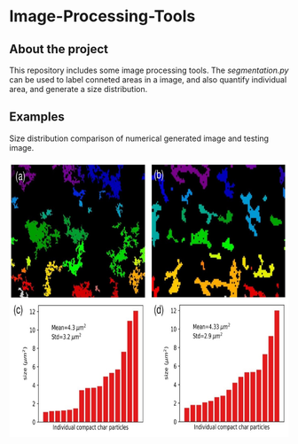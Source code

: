 # Image-Processing-Tools

## About the project

This repository includes some image processing tools. The *segmentation.py* can be used to label conneted areas in a image, and also quantify individual area, and generate a size distribution. 

## Examples

 Size distribution comparison of numerical generated image and testing image.
<center>
  <img src="images/segmentation.jpg" width="700" height="500">
</center>
